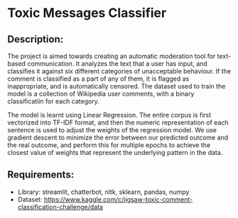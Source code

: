 # Toxic Messages Classifier

## Description:
The project is aimed towards creating an automatic moderation tool for text-based communication. It analyzes the text that a user has input, and classifies it against six different categories of unacceptable behaviour. If the comment is classified as a part of any of them, it is flagged as inappropriate, and is automatically censored. The dataset used to train the model is a collection of Wikipedia user comments, with a binary classificatiin for each category.

The model is learnt using Linear Regression. The entire corpus is first vectorized into TF-IDF format, and then the numeric representation of each sentence is used to adjust the weights of the regression model. We use gradient descent to minimize the error between our predicted outcome and the real outcome, and perform this for multiple epochs to achieve the closest value of weights that represent the underlying pattern in the data.

## Requirements:
- Library: streamlit, chatterbot, nltk, sklearn, pandas, numpy
- Dataset: https://www.kaggle.com/c/jigsaw-toxic-comment-classification-challenge/data




